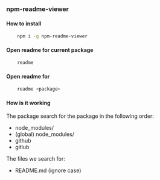### npm-readme-viewer

#### How to install

``` bash
    npm i -g npm-readme-viewer
```

#### Open readme for current package
``` bash
    readme
```

#### Open readme for <package>
``` bash
    readme <package>
```


#### How is it working
The package search for the package in the following order:
* node_modules/
* (global) node_modules/
* github
* gitlub

The files we search for:
* README.md (ignore case)